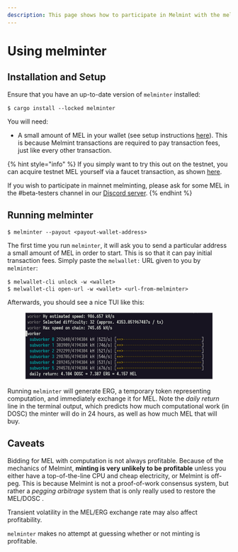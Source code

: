 ```yaml
---
description: This page shows how to participate in Melmint with the melminter CLI.
---
```


# Using melminter

## Installation and Setup

Ensure that you have an up-to-date version of `melminter` installed:

```shell-session
$ cargo install --locked melminter
```

You will need:

* A small amount of MEL in your wallet (see setup instructions [here](../../using-wallets/getting-started.md)). This is because Melmint transactions are required to pay transaction fees, just like every other transaction.

{% hint style="info" %}
If you simply want to try this out on the testnet, you can acquire testnet MEL yourself via a faucet transaction, as shown [here](../../using-wallets/getting-started.md#fund-wallet).

If you wish to participate in mainnet melminting, please ask for some MEL in the #beta-testers channel in our [Discord server](https://discord.gg/UXhxujHH).
{% endhint %}

## Running  melminter

```shell-session
$ melminter --payout <payout-wallet-address>
```

The first time you run `melminter`, it will ask you to send a particular address a small amount of MEL in order to start. This is so that it can pay initial transaction fees. Simply paste the `melwallet:`  URL given to you by `melminter`:

```shell-session
$ melwallet-cli unlock -w <wallet>
$ melwallet-cli open-url -w <wallet> <url-from-melminter>
```

Afterwards, you should see a nice TUI like this:

<figure><img src="../../../.gitbook/assets/image (2) (1).png" alt=""><figcaption></figcaption></figure>

Running `melminter` will generate ERG, a temporary token representing computation, and immediately exchange it for MEL. Note the _daily return_ line in the terminal output, which predicts how much computational work (in DOSC) the minter will do in 24 hours, as well as how much MEL that will buy.

## Caveats

Bidding for MEL with computation is not always profitable. Because of the mechanics of Melmint, **minting is very unlikely to be profitable** unless you either have a top-of-the-line CPU and cheap electricity, or Melmint is off-peg. This is because Melmint is not a proof-of-work consensus system, but rather a _pegging arbitrage_ system that is only really used to restore the MEL/DOSC .

Transient volatility in the MEL/ERG exchange rate may also affect profitability.

`melminter` makes no attempt at guessing whether or not minting is profitable.
